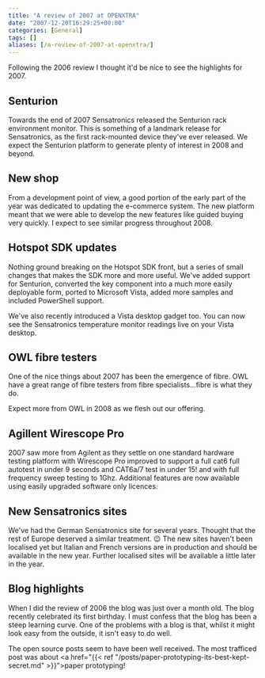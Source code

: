 ```yaml
---
title: "A review of 2007 at OPENXTRA"
date: "2007-12-20T16:29:25+00:00"
categories: [General]
tags: []
aliases: [/a-review-of-2007-at-openxtra/]
---
```


Following the 2006 review I thought it'd be nice to see the highlights for 2007.

## Senturion

Towards the end of 2007 Sensatronics released the Senturion rack environment monitor. This is something of a landmark release for Sensatronics, as the first rack-mounted device they've ever released. We expect the Senturion platform to generate plenty of interest in 2008 and beyond.

## New shop

From a development point of view, a good portion of the early part of the year was dedicated to updating the e-commerce system. The new platform meant that we were able to develop the new features like guided buying very quickly. I expect to see similar progress throughout 2008.

## Hotspot SDK updates

Nothing ground breaking on the Hotspot SDK front, but a series of small changes that makes the SDK more and more useful. We've added support for Senturion, converted the key component into a much more easily deployable form, ported to Microsoft Vista, added more samples and included PowerShell support.

We've also recently introduced a Vista desktop gadget too. You can now see the Sensatronics temperature monitor readings live on your Vista desktop.

## OWL fibre testers

One of the nice things about 2007 has been the emergence of fibre. OWL have a great range of fibre testers from fibre specialists...fibre is what they do.

Expect more from OWL in 2008 as we flesh out our offering.

## Agillent Wirescope Pro

2007 saw more from Agilent as they settle on one standard hardware testing platform with Wirescope Pro improved to support a full cat6 full autotest in under 9 seconds and CAT6a/7 test in under 15! and with full frequency sweep testing to 1Ghz. Additional features are now available using easily upgraded software only licences.

## New Sensatronics sites

We've had the German Sensatronics site for several years. Thought that the rest of Europe deserved a similar treatment. :wink: The new sites haven't been localised yet but Italian and French versions are in production and should be available in the new year. Further localised sites will be available a little later in the year.

## Blog highlights

When I did the review of 2006 the blog was just over a month old. The blog recently celebrated its first birthday. I must confess that the blog has been a steep learning curve. One of the problems with a blog is that, whilst it might look easy from the outside, it isn't easy to do well.

The open source posts seem to have been well received. The most trafficed post was about <a href="{{< ref "/posts/paper-prototyping-its-best-kept-secret.md" >}}">paper prototyping</a>!
